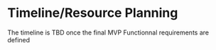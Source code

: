# Timeline/Resource Planning

<!--*What’s the overall schedule you’re working towards?*

*What resources are required?*

*What are the intermediate milestones?*

*List identified sprints* -->

The timeline is TBD once the final MVP Functionnal requirements are defined